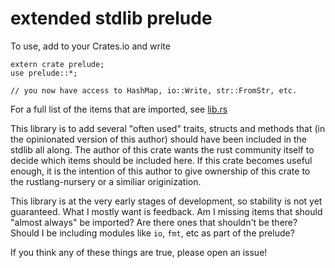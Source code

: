 # extended stdlib prelude
To use, add to your Crates.io and write
```
extern crate prelude;
use prelude::*;

// you now have access to HashMap, io::Write, str::FromStr, etc.
```

For a full list of the items that are imported, see [lib.rs](src/lib.rs)

This library is to add several "often used" traits, structs and methods
that (in the opinionated version of this author) should have been
included in the stdlib all along. The author of this crate wants the
rust community itself to decide which items should be included here.
If this crate becomes useful enough, it is the intention of this author
to give ownership of this crate to the rustlang-nursery or a similiar
originization.

This library is at the very early stages of development, so stability
is not yet guaranteed. What I mostly want is feedback. Am I missing
items that should "almost always" be imported? Are there ones that
shouldn't be there? Should I be including modules like `io`, `fmt`,
etc as part of the prelude?

If you think any of these things are true, please open an issue!
